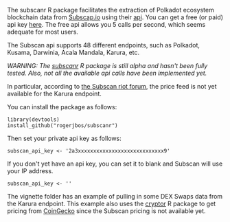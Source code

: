 The subscanr R package facilitates the extraction of Polkadot ecosystem blockchain data from [Subscap.io](https://www.subscan.io/) using their [api](https://docs.api.subscan.io).  You can get a free (or paid) api key [here](https://forms.gle/YegvB8S2VGhASMQi6).  The free api allows you 5 calls per second, which seems adequate for most users.

The Subscan api supports 48 different endpoints, such as Polkadot, Kusama, Darwinia, Acala Mandala, Karura, etc.

*WARNING: The [subscanr](https://github.com/rogerjbos/subscanr) R package is still alpha and hasn't been fully tested.  Also, not all the available api calls have been implemented yet.*

In particular, according to [the Subscan riot forum](https://riot.im/app/#/room/#subscan:matrix.org), the price feed is not yet available for the Karura endpoint.

You can install the package as follows:

```
library(devtools)
install_github("rogerjbos/subscanr")
```

Then set your private api key as follows:

```
subscan_api_key <- '2a3xxxxxxxxxxxxxxxxxxxxxxxxxxxx9'

```
If you don't yet have an api key, you can set it to blank and Subscan will use your IP address.

```
subscan_api_key <- ''

```

The vignette folder has an example of pulling in some DEX Swaps data from the Karura endpoint.  This example also uses the [cryptor](https://github.com/rogerjbos/cryptor) R package to get pricing from [CoinGecko](https://www.coingecko.com/en) since the Subscan pricing is not available yet.
